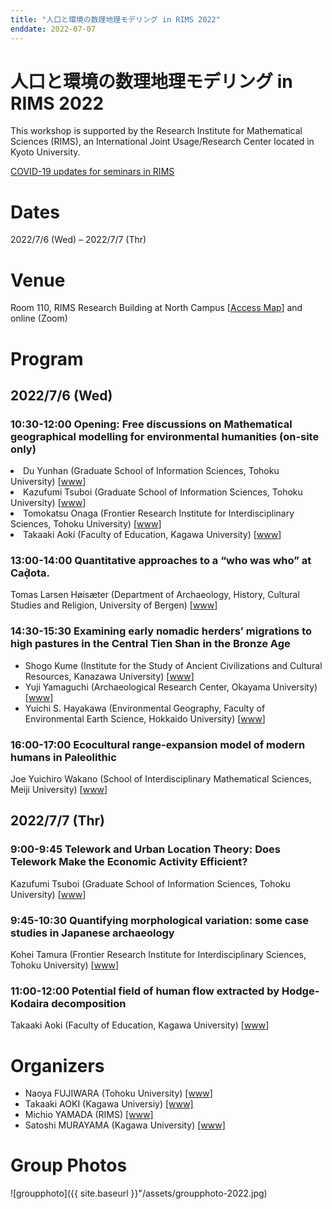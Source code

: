 ```yaml
---
title: "人口と環境の数理地理モデリング in RIMS 2022"
enddate: 2022-07-07
---
```


# 人口と環境の数理地理モデリング in RIMS 2022


This workshop is supported by the Research Institute for Mathematical Sciences (RIMS), an International Joint Usage/Research Center located in Kyoto University.

[COVID-19 updates for seminars in RIMS](https://www.kurims.kyoto-u.ac.jp/kyoten/ja/covid-19.html)


# Dates
2022/7/6 (Wed) – 2022/7/7 (Thr)

# Venue
Room 110, RIMS Research Building at North Campus [[Access Map](https://www.kurims.kyoto-u.ac.jp/kyoten/en/access.html)]
and online (Zoom) 

# Program
## 2022/7/6 (Wed)
### 10:30-12:00 Opening: Free discussions on Mathematical geographical modelling for environmental humanities (on-site only)

  <li>
    <span id="name">Du Yunhan (Graduate School of Information Sciences, Tohoku University)  [<a href="http://www.se.is.tohoku.ac.jp/index.html">www</a>]</span>
  <li>
    <span id="name">Kazufumi Tsuboi (Graduate School of Information Sciences, Tohoku University)  [<a href="http://www.se.is.tohoku.ac.jp/index.html">www</a>]</span>
  <li>
    <span id="name">Tomokatsu Onaga (Frontier Research Institute for Interdisciplinary Sciences, Tohoku University)  [<a href="https://researchmap.jp/onaga">www</a>]</span>
  <li>
     <span id="name">Takaaki Aoki (Faculty of Education, Kagawa University) [<a href="http://www.ed.kagawa-u.ac.jp/~aoki/">www</a>]</span>
<br>

###  13:00-14:00 Quantitative approaches to a “who was who” at Caḍ́ota.
<span id="name">Tomas Larsen Høisæter (Department of Archaeology, History, Cultural Studies and Religion, University of Bergen) [<a href="https://www.uib.no/en/persons/Tomas.Larsen.H%C3%B8is%C3%A6ter">www</a>]
</span>

### 14:30-15:30 Examining early nomadic herders’ migrations to high pastures in the Central Tien Shan in the Bronze Age
<ul class="no-bullets">
  <li>
<span id="name">Shogo Kume (Institute for the Study of Ancient Civilizations and Cultural Resources, Kanazawa University) [<a href="https://researchmap.jp/shogo_kume?lang=en">www</a>]</span>
  <li>
<span id="name">Yuji Yamaguchi (Archaeological Research Center, Okayama University) [<a href="https://researchmap.jp/7000024924?lang=en">www</a>]</span>
  <li>
<span id="name">Yuichi S. Hayakawa (Environmental Geography, Faculty of Environmental Earth Science, Hokkaido University) [<a href="https://sites.google.com/view/yshayakawa/">www</a>]</span>
</ul>

### 16:00-17:00 Ecocultural range-expansion model of modern humans in Paleolithic
<span id="name">Joe Yuichiro Wakano (School of Interdisciplinary Mathematical Sciences, Meiji University) [<a href="http://joewakano.sakura.ne.jp/research/index.html">www</a>] </span>
<br>

## 2022/7/7 (Thr)
### 9:00-9:45 Telework and Urban Location Theory: Does Telework Make the Economic Activity Efficient?
<span id="name">Kazufumi Tsuboi (Graduate School of Information Sciences, Tohoku University)  [<a href="http://www.se.is.tohoku.ac.jp/index.html">www</a>]</span>

### 9:45-10:30 Quantifying morphological variation: some case studies in Japanese archaeology
<span id="name">Kohei Tamura (Frontier Research Institute for Interdisciplinary Sciences, Tohoku University)  [<a href="https://www.fris.tohoku.ac.jp/researcher/creative/tamura.html">www</a>]</span>


### 11:00-12:00 Potential field of human flow extracted by Hodge-Kodaira decomposition
<span id="name">Takaaki Aoki (Faculty of Education, Kagawa University) [<a href="http://www.ed.kagawa-u.ac.jp/~aoki/">www</a>]</span>

# Organizers
- Naoya FUJIWARA (Tohoku University) [[www]](https://www.is.tohoku.ac.jp/jp/laboratory/list_dept/c10.html)
- Takaaki AOKI (Kagawa Universiy) [[www]](http://www.ed.kagawa-u.ac.jp/~aoki/)
- Michio YAMADA (RIMS) [[www]](http://www.kurims.kyoto-u.ac.jp/en/list/YAMADA,%20Michio.html)
- Satoshi MURAYAMA (Kagawa University) [[www]](http://www.ed.kagawa-u.ac.jp/~aoki/)


# Group Photos
![groupphoto]({{ site.baseurl }}"/assets/groupphoto-2022.jpg)